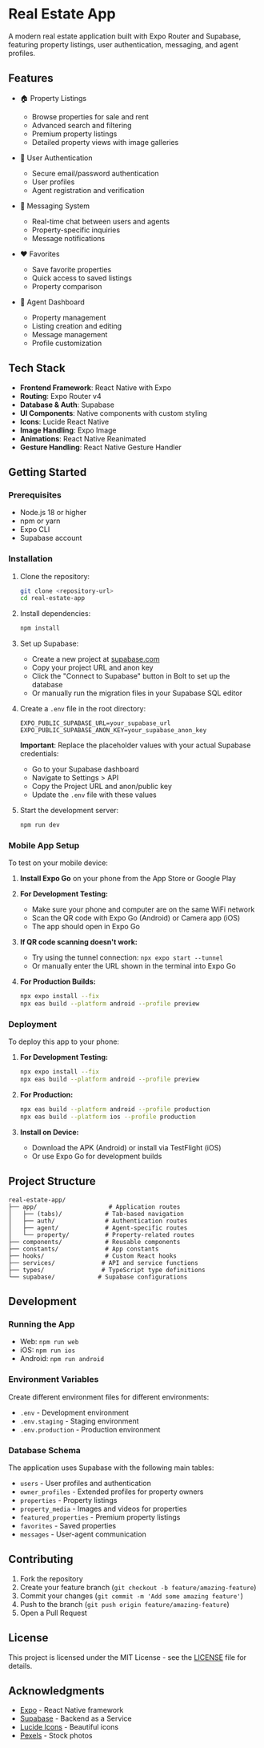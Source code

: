 # Real Estate App

A modern real estate application built with Expo Router and Supabase, featuring property listings, user authentication, messaging, and agent profiles.

## Features

- 🏠 Property Listings
  - Browse properties for sale and rent
  - Advanced search and filtering
  - Premium property listings
  - Detailed property views with image galleries

- 👤 User Authentication
  - Secure email/password authentication
  - User profiles
  - Agent registration and verification

- 💬 Messaging System
  - Real-time chat between users and agents
  - Property-specific inquiries
  - Message notifications

- ❤️ Favorites
  - Save favorite properties
  - Quick access to saved listings
  - Property comparison

- 🏢 Agent Dashboard
  - Property management
  - Listing creation and editing
  - Message management
  - Profile customization

## Tech Stack

- **Frontend Framework**: React Native with Expo
- **Routing**: Expo Router v4
- **Database & Auth**: Supabase
- **UI Components**: Native components with custom styling
- **Icons**: Lucide React Native
- **Image Handling**: Expo Image
- **Animations**: React Native Reanimated
- **Gesture Handling**: React Native Gesture Handler

## Getting Started

### Prerequisites

- Node.js 18 or higher
- npm or yarn
- Expo CLI
- Supabase account

### Installation

1. Clone the repository:
   ```bash
   git clone <repository-url>
   cd real-estate-app
   ```

2. Install dependencies:
   ```bash
   npm install
   ```

3. Set up Supabase:
   - Create a new project at [supabase.com](https://supabase.com)
   - Copy your project URL and anon key
   - Click the "Connect to Supabase" button in Bolt to set up the database
   - Or manually run the migration files in your Supabase SQL editor

4. Create a `.env` file in the root directory:
   ```
   EXPO_PUBLIC_SUPABASE_URL=your_supabase_url
   EXPO_PUBLIC_SUPABASE_ANON_KEY=your_supabase_anon_key
   ```

   **Important**: Replace the placeholder values with your actual Supabase credentials:
   - Go to your Supabase dashboard
   - Navigate to Settings > API
   - Copy the Project URL and anon/public key
   - Update the `.env` file with these values

5. Start the development server:
   ```bash
   npm run dev
   ```

### Mobile App Setup

To test on your mobile device:

1. **Install Expo Go** on your phone from the App Store or Google Play

2. **For Development Testing:**
   - Make sure your phone and computer are on the same WiFi network
   - Scan the QR code with Expo Go (Android) or Camera app (iOS)
   - The app should open in Expo Go

3. **If QR code scanning doesn't work:**
   - Try using the tunnel connection: `npx expo start --tunnel`
   - Or manually enter the URL shown in the terminal into Expo Go

4. **For Production Builds:**
   ```bash
   npx expo install --fix
   npx eas build --platform android --profile preview
   ```

### Deployment

To deploy this app to your phone:

1. **For Development Testing:**
   ```bash
   npx expo install --fix
   npx eas build --platform android --profile preview
   ```

2. **For Production:**
   ```bash
   npx eas build --platform android --profile production
   npx eas build --platform ios --profile production
   ```

3. **Install on Device:**
   - Download the APK (Android) or install via TestFlight (iOS)
   - Or use Expo Go for development builds

## Project Structure

```
real-estate-app/
├── app/                    # Application routes
│   ├── (tabs)/            # Tab-based navigation
│   ├── auth/              # Authentication routes
│   ├── agent/             # Agent-specific routes
│   └── property/          # Property-related routes
├── components/            # Reusable components
├── constants/             # App constants
├── hooks/                 # Custom React hooks
├── services/             # API and service functions
├── types/                # TypeScript type definitions
└── supabase/            # Supabase configurations
```

## Development

### Running the App

- Web: `npm run web`
- iOS: `npm run ios`
- Android: `npm run android`

### Environment Variables

Create different environment files for different environments:

- `.env` - Development environment
- `.env.staging` - Staging environment
- `.env.production` - Production environment

### Database Schema

The application uses Supabase with the following main tables:

- `users` - User profiles and authentication
- `owner_profiles` - Extended profiles for property owners
- `properties` - Property listings
- `property_media` - Images and videos for properties
- `featured_properties` - Premium property listings
- `favorites` - Saved properties
- `messages` - User-agent communication

## Contributing

1. Fork the repository
2. Create your feature branch (`git checkout -b feature/amazing-feature`)
3. Commit your changes (`git commit -m 'Add some amazing feature'`)
4. Push to the branch (`git push origin feature/amazing-feature`)
5. Open a Pull Request

## License

This project is licensed under the MIT License - see the [LICENSE](LICENSE) file for details.

## Acknowledgments

- [Expo](https://expo.dev/) - React Native framework
- [Supabase](https://supabase.com/) - Backend as a Service
- [Lucide Icons](https://lucide.dev/) - Beautiful icons
- [Pexels](https://www.pexels.com/) - Stock photos